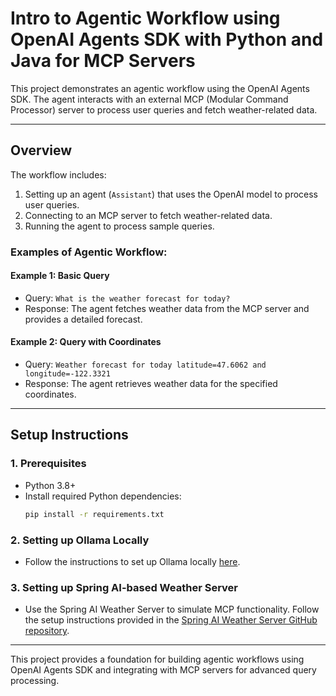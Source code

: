 # Intro to Agentic Workflow using OpenAI Agents SDK with Python and Java for MCP Servers

This project demonstrates an agentic workflow using the OpenAI Agents SDK. The agent interacts with an external MCP (Modular Command Processor) server to process user queries and fetch weather-related data.

---

## Overview

The workflow includes:
1. Setting up an agent (`Assistant`) that uses the OpenAI model to process user queries.
2. Connecting to an MCP server to fetch weather-related data.
3. Running the agent to process sample queries.

### Examples of Agentic Workflow:
#### Example 1: Basic Query
- Query: `What is the weather forecast for today?`
- Response: The agent fetches weather data from the MCP server and provides a detailed forecast.

#### Example 2: Query with Coordinates
- Query: `Weather forecast for today latitude=47.6062 and longitude=-122.3321`
- Response: The agent retrieves weather data for the specified coordinates.

---

## Setup Instructions

### 1. Prerequisites
- Python 3.8+
- Install required Python dependencies:
    ```bash
    pip install -r requirements.txt
    ```

### 2. Setting up Ollama Locally
- Follow the instructions to set up Ollama locally [here](https://ollama.ai/).

### 3. Setting up Spring AI-based Weather Server
- Use the Spring AI Weather Server to simulate MCP functionality. Follow the setup instructions provided in the [Spring AI Weather Server GitHub repository](https://github.com/spring-projects/spring-ai-examples/tree/main/model-context-protocol/weather/starter-webflux-server).

---

This project provides a foundation for building agentic workflows using OpenAI Agents SDK and integrating with MCP servers for advanced query processing.